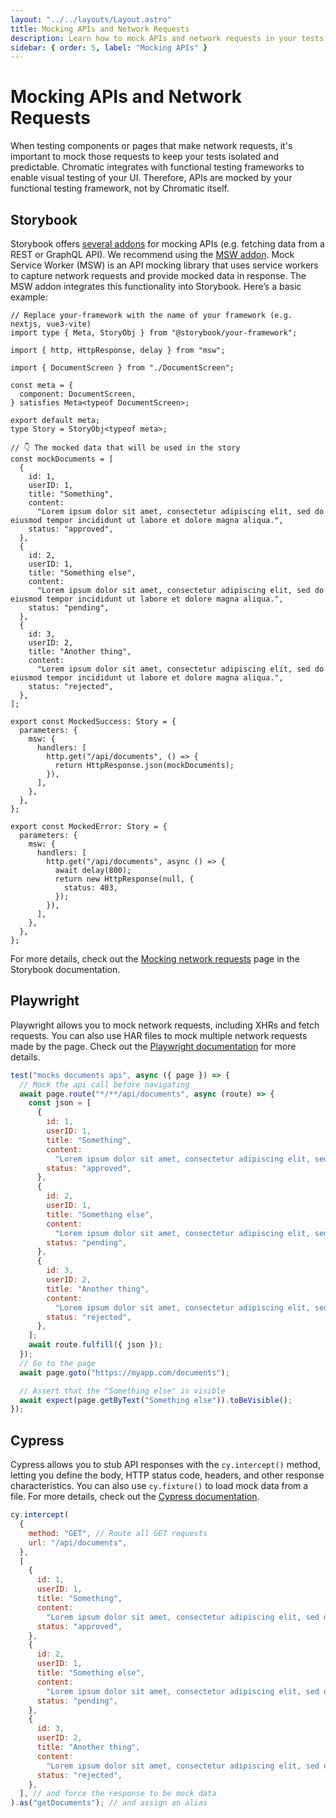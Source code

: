 ```yaml
---
layout: "../../layouts/Layout.astro"
title: Mocking APIs and Network Requests
description: Learn how to mock APIs and network requests in your tests (Storybook, Playwright and Cypress)
sidebar: { order: 5, label: "Mocking APIs" }
---
```


# Mocking APIs and Network Requests

When testing components or pages that make network requests, it's important to mock those requests to keep your tests isolated and predictable. Chromatic integrates with functional testing frameworks to enable visual testing of your UI. Therefore, APIs are mocked by your functional testing framework, not by Chromatic itself.

## Storybook

Storybook offers [several addons](https://storybook.js.org/addons/tag/api) for mocking APIs (e.g. fetching data from a REST or GraphQL API). We recommend using the [MSW addon](https://storybook.js.org/addons/msw-storybook-addon). Mock Service Worker (MSW) is an API mocking library that uses service workers to capture network requests and provide mocked data in response. The MSW addon integrates this functionality into Storybook. Here’s a basic example:

```tsx title="DocumentScreen.stories.tsx"
// Replace your-framework with the name of your framework (e.g. nextjs, vue3-vite)
import type { Meta, StoryObj } from "@storybook/your-framework";

import { http, HttpResponse, delay } from "msw";

import { DocumentScreen } from "./DocumentScreen";

const meta = {
  component: DocumentScreen,
} satisfies Meta<typeof DocumentScreen>;

export default meta;
type Story = StoryObj<typeof meta>;

// 👇 The mocked data that will be used in the story
const mockDocuments = [
  {
    id: 1,
    userID: 1,
    title: "Something",
    content:
      "Lorem ipsum dolor sit amet, consectetur adipiscing elit, sed do eiusmod tempor incididunt ut labore et dolore magna aliqua.",
    status: "approved",
  },
  {
    id: 2,
    userID: 1,
    title: "Something else",
    content:
      "Lorem ipsum dolor sit amet, consectetur adipiscing elit, sed do eiusmod tempor incididunt ut labore et dolore magna aliqua.",
    status: "pending",
  },
  {
    id: 3,
    userID: 2,
    title: "Another thing",
    content:
      "Lorem ipsum dolor sit amet, consectetur adipiscing elit, sed do eiusmod tempor incididunt ut labore et dolore magna aliqua.",
    status: "rejected",
  },
];

export const MockedSuccess: Story = {
  parameters: {
    msw: {
      handlers: [
        http.get("/api/documents", () => {
          return HttpResponse.json(mockDocuments);
        }),
      ],
    },
  },
};

export const MockedError: Story = {
  parameters: {
    msw: {
      handlers: [
        http.get("/api/documents", async () => {
          await delay(800);
          return new HttpResponse(null, {
            status: 403,
          });
        }),
      ],
    },
  },
};
```

For more details, check out the [Mocking network requests](https://storybook.js.org/docs/writing-stories/mocking-data-and-modules/mocking-network-requests) page in the Storybook documentation.

## Playwright

Playwright allows you to mock network requests, including XHRs and fetch requests. You can also use HAR files to mock multiple network requests made by the page. Check out the [Playwright documentation](https://playwright.dev/docs/mock#mock-api-requests) for more details.

```js title="tests/DocumentScreen.spec.js|ts"
test("mocks documents api", async ({ page }) => {
  // Mock the api call before navigating
  await page.route("*/**/api/documents", async (route) => {
    const json = [
      {
        id: 1,
        userID: 1,
        title: "Something",
        content:
          "Lorem ipsum dolor sit amet, consectetur adipiscing elit, sed do eiusmod tempor incididunt ut labore et dolore magna aliqua.",
        status: "approved",
      },
      {
        id: 2,
        userID: 1,
        title: "Something else",
        content:
          "Lorem ipsum dolor sit amet, consectetur adipiscing elit, sed do eiusmod tempor incididunt ut labore et dolore magna aliqua.",
        status: "pending",
      },
      {
        id: 3,
        userID: 2,
        title: "Another thing",
        content:
          "Lorem ipsum dolor sit amet, consectetur adipiscing elit, sed do eiusmod tempor incididunt ut labore et dolore magna aliqua.",
        status: "rejected",
      },
    ];
    await route.fulfill({ json });
  });
  // Go to the page
  await page.goto("https://myapp.com/documents");

  // Assert that the "Something else" is visible
  await expect(page.getByText("Something else")).toBeVisible();
});
```

## Cypress

Cypress allows you to stub API responses with the `cy.intercept()` method, letting you define the body, HTTP status code, headers, and other response characteristics. You can also use `cy.fixture()` to load mock data from a file. For more details, check out the [Cypress documentation](https://docs.cypress.io/guides/guides/network-requests#Stubbing).

```js title="cypress/e2e/DocumentScreen.cy.js|ts"
cy.intercept(
  {
    method: "GET", // Route all GET requests
    url: "/api/documents",
  },
  [
    {
      id: 1,
      userID: 1,
      title: "Something",
      content:
        "Lorem ipsum dolor sit amet, consectetur adipiscing elit, sed do eiusmod tempor incididunt ut labore et dolore magna aliqua.",
      status: "approved",
    },
    {
      id: 2,
      userID: 1,
      title: "Something else",
      content:
        "Lorem ipsum dolor sit amet, consectetur adipiscing elit, sed do eiusmod tempor incididunt ut labore et dolore magna aliqua.",
      status: "pending",
    },
    {
      id: 3,
      userID: 2,
      title: "Another thing",
      content:
        "Lorem ipsum dolor sit amet, consectetur adipiscing elit, sed do eiusmod tempor incididunt ut labore et dolore magna aliqua.",
      status: "rejected",
    },
  ], // and force the response to be mock data
).as("getDocuments"); // and assign an alias
```
